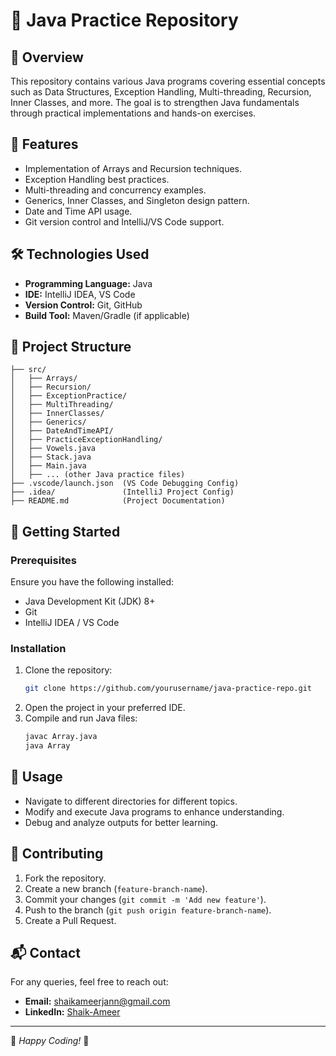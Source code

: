 # 🚀 Java Practice Repository

## 📌 Overview
This repository contains various Java programs covering essential concepts such as Data Structures, Exception Handling, Multi-threading, Recursion, Inner Classes, and more. The goal is to strengthen Java fundamentals through practical implementations and hands-on exercises.

## 🎯 Features
- Implementation of Arrays and Recursion techniques.
- Exception Handling best practices.
- Multi-threading and concurrency examples.
- Generics, Inner Classes, and Singleton design pattern.
- Date and Time API usage.
- Git version control and IntelliJ/VS Code support.

## 🛠️ Technologies Used
- **Programming Language:** Java
- **IDE:** IntelliJ IDEA, VS Code
- **Version Control:** Git, GitHub
- **Build Tool:** Maven/Gradle (if applicable)

## 📂 Project Structure
```
├── src/
│   ├── Arrays/
│   ├── Recursion/
│   ├── ExceptionPractice/
│   ├── MultiThreading/
│   ├── InnerClasses/
│   ├── Generics/
│   ├── DateAndTimeAPI/
│   ├── PracticeExceptionHandling/
│   ├── Vowels.java
│   ├── Stack.java
│   ├── Main.java
│   ├── ... (other Java practice files)
├── .vscode/launch.json  (VS Code Debugging Config)
├── .idea/               (IntelliJ Project Config)
├── README.md            (Project Documentation)
```

## 🚀 Getting Started
### Prerequisites
Ensure you have the following installed:
- Java Development Kit (JDK) 8+
- Git
- IntelliJ IDEA / VS Code

### Installation
1. Clone the repository:
   ```bash
   git clone https://github.com/yourusername/java-practice-repo.git
   ```
2. Open the project in your preferred IDE.
3. Compile and run Java files:
   ```bash
   javac Array.java
   java Array
   ```

## 📖 Usage
- Navigate to different directories for different topics.
- Modify and execute Java programs to enhance understanding.
- Debug and analyze outputs for better learning.

## 🤝 Contributing
1. Fork the repository.
2. Create a new branch (`feature-branch-name`).
3. Commit your changes (`git commit -m 'Add new feature'`).
4. Push to the branch (`git push origin feature-branch-name`).
5. Create a Pull Request.

## 📬 Contact
For any queries, feel free to reach out:
- **Email:** shaikameerjann@gmail.com
- **LinkedIn:** [Shaik-Ameer](https://linkedin.com/in/Shaik-Ameer)

---
🔹 *Happy Coding!* 🚀

